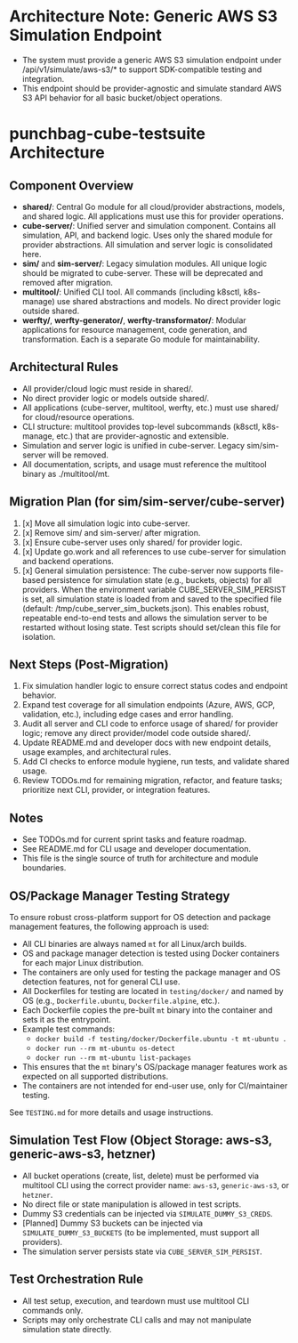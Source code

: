 # Architecture Note: Generic AWS S3 Simulation Endpoint
- The system must provide a generic AWS S3 simulation endpoint under /api/v1/simulate/aws-s3/* to support SDK-compatible testing and integration.
- This endpoint should be provider-agnostic and simulate standard AWS S3 API behavior for all basic bucket/object operations.
# punchbag-cube-testsuite Architecture

## Component Overview

- **shared/**: Central Go module for all cloud/provider abstractions, models, and shared logic. All applications must use this for provider operations.
- **cube-server/**: Unified server and simulation component. Contains all simulation, API, and backend logic. Uses only the shared module for provider abstractions. All simulation and server logic is consolidated here.
- **sim/** and **sim-server/**: Legacy simulation modules. All unique logic should be migrated to cube-server. These will be deprecated and removed after migration.
- **multitool/**: Unified CLI tool. All commands (including k8sctl, k8s-manage) use shared abstractions and models. No direct provider logic outside shared.
- **werfty/**, **werfty-generator/**, **werfty-transformator/**: Modular applications for resource management, code generation, and transformation. Each is a separate Go module for maintainability.

## Architectural Rules

- All provider/cloud logic must reside in shared/.
- No direct provider logic or models outside shared/.
- All applications (cube-server, multitool, werfty, etc.) must use shared/ for cloud/resource operations.
- CLI structure: multitool provides top-level subcommands (k8sctl, k8s-manage, etc.) that are provider-agnostic and extensible.
- Simulation and server logic is unified in cube-server. Legacy sim/sim-server will be removed.
- All documentation, scripts, and usage must reference the multitool binary as ./multitool/mt.

## Migration Plan (for sim/sim-server/cube-server)

1. [x] Move all simulation logic into cube-server.
2. [x] Remove sim/ and sim-server/ after migration.
3. [x] Ensure cube-server uses only shared/ for provider logic.
4. [x] Update go.work and all references to use cube-server for simulation and backend operations.
5. [x] General simulation persistence: The cube-server now supports file-based persistence for simulation state (e.g., buckets, objects) for all providers. When the environment variable CUBE_SERVER_SIM_PERSIST is set, all simulation state is loaded from and saved to the specified file (default: /tmp/cube_server_sim_buckets.json). This enables robust, repeatable end-to-end tests and allows the simulation server to be restarted without losing state. Test scripts should set/clean this file for isolation.

## Next Steps (Post-Migration)

1. Fix simulation handler logic to ensure correct status codes and endpoint behavior.
2. Expand test coverage for all simulation endpoints (Azure, AWS, GCP, validation, etc.), including edge cases and error handling.
3. Audit all server and CLI code to enforce usage of shared/ for provider logic; remove any direct provider/model code outside shared/.
4. Update README.md and developer docs with new endpoint details, usage examples, and architectural rules.
5. Add CI checks to enforce module hygiene, run tests, and validate shared usage.
6. Review TODOs.md for remaining migration, refactor, and feature tasks; prioritize next CLI, provider, or integration features.


## Notes
- See TODOs.md for current sprint tasks and feature roadmap.
- See README.md for CLI usage and developer documentation.
- This file is the single source of truth for architecture and module boundaries.

## OS/Package Manager Testing Strategy

To ensure robust cross-platform support for OS detection and package management features, the following approach is used:

- All CLI binaries are always named `mt` for all Linux/arch builds.
- OS and package manager detection is tested using Docker containers for each major Linux distribution.
- The containers are only used for testing the package manager and OS detection features, not for general CLI use.
- All Dockerfiles for testing are located in `testing/docker/` and named by OS (e.g., `Dockerfile.ubuntu`, `Dockerfile.alpine`, etc.).
- Each Dockerfile copies the pre-built `mt` binary into the container and sets it as the entrypoint.
- Example test commands:
  - `docker build -f testing/docker/Dockerfile.ubuntu -t mt-ubuntu .`
  - `docker run --rm mt-ubuntu os-detect`
  - `docker run --rm mt-ubuntu list-packages`
- This ensures that the `mt` binary's OS/package manager features work as expected on all supported distributions.
- The containers are not intended for end-user use, only for CI/maintainer testing.

See `TESTING.md` for more details and usage instructions.

## Simulation Test Flow (Object Storage: aws-s3, generic-aws-s3, hetzner)
- All bucket operations (create, list, delete) must be performed via multitool CLI using the correct provider name: `aws-s3`, `generic-aws-s3`, or `hetzner`.
- No direct file or state manipulation is allowed in test scripts.
- Dummy S3 credentials can be injected via `SIMULATE_DUMMY_S3_CREDS`.
- [Planned] Dummy S3 buckets can be injected via `SIMULATE_DUMMY_S3_BUCKETS` (to be implemented, must support all providers).
- The simulation server persists state via `CUBE_SERVER_SIM_PERSIST`.

## Test Orchestration Rule
- All test setup, execution, and teardown must use multitool CLI commands only.
- Scripts may only orchestrate CLI calls and may not manipulate simulation state directly.
